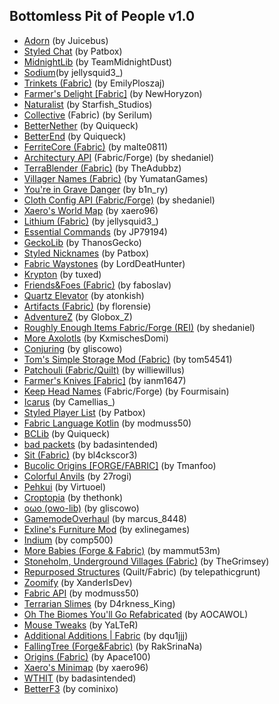 ## Bottomless Pit of People v1.0

- [Adorn](https://www.curseforge.com/minecraft/mc-mods/adorn) (by Juicebus)
- [Styled Chat](https://www.curseforge.com/minecraft/mc-mods/styled-chat) (by Patbox)
- [MidnightLib](https://www.curseforge.com/minecraft/mc-mods/midnightlib) (by TeamMidnightDust)
- [Sodium](https://www.curseforge.com/minecraft/mc-mods/sodium)(by jellysquid3_)
- [Trinkets (Fabric)](https://www.curseforge.com/minecraft/mc-mods/trinkets) (by EmilyPloszaj)
- [Farmer's Delight [Fabric]](https://www.curseforge.com/minecraft/mc-mods/farmers-delight-fabric) (by NewHoryzon)
- [Naturalist](https://www.curseforge.com/minecraft/mc-mods/naturalist) (by Starfish_Studios)
- [Collective](https://www.curseforge.com/minecraft/mc-mods/collective-fabric) (Fabric) (by Serilum)
- [BetterNether](https://www.curseforge.com/minecraft/mc-mods/betternether) (by Quiqueck)
- [BetterEnd](https://www.curseforge.com/minecraft/mc-mods/betterend) (by Quiqueck)
- [FerriteCore (Fabric)](https://www.curseforge.com/minecraft/mc-mods/ferritecore-fabric) (by malte0811)
- [Architectury API](https://www.curseforge.com/minecraft/mc-mods/architectury-api) (Fabric/Forge) (by shedaniel)
- [TerraBlender (Fabric)](https://www.curseforge.com/minecraft/mc-mods/terrablender-fabric) (by TheAdubbz)
- [Villager Names (Fabric)](https://www.curseforge.com/minecraft/mc-mods/villager-names-fabric) (by YumatanGames)
- [You're in Grave Danger](https://www.curseforge.com/minecraft/mc-mods/youre-in-grave-danger) (by b1n_ry)
- [Cloth Config API (Fabric/Forge)](https://www.curseforge.com/minecraft/mc-mods/cloth-config) (by shedaniel)
- [Xaero's World Map](https://www.curseforge.com/minecraft/mc-mods/xaeros-world-map) (by xaero96)
- [Lithium (Fabric)](https://www.curseforge.com/minecraft/mc-mods/lithium) (by jellysquid3_)
- [Essential Commands](https://www.curseforge.com/minecraft/mc-mods/essential-commands) (by JP79194)
- [GeckoLib](https://www.curseforge.com/minecraft/mc-mods/geckolib) (by ThanosGecko)
- [Styled Nicknames](https://www.curseforge.com/minecraft/mc-mods/styled-nicknames) (by Patbox)
- [Fabric Waystones](https://www.curseforge.com/minecraft/mc-mods/fabric-waystones) (by LordDeatHunter)
- [Krypton](https://www.curseforge.com/minecraft/mc-mods/krypton) (by tuxed)
- [Friends&Foes (Fabric)](https://www.curseforge.com/minecraft/mc-mods/friends-and-foes) (by faboslav)
- [Quartz Elevator](https://www.curseforge.com/minecraft/mc-mods/quartz-elevator) (by atonkish)
- [Artifacts (Fabric)](https://www.curseforge.com/minecraft/mc-mods/artifacts-fabric) (by florensie)
- [AdventureZ](https://www.curseforge.com/minecraft/mc-mods/adventurez) (by Globox_Z)
- [Roughly Enough Items Fabric/Forge (REI)](https://www.curseforge.com/minecraft/mc-mods/roughly-enough-items) (by shedaniel)
- [More Axolotls](https://www.curseforge.com/minecraft/mc-mods/more-axolotls) (by KxmischesDomi)
- [Conjuring](https://www.curseforge.com/minecraft/mc-mods/conjuring) (by gliscowo)
- [Tom's Simple Storage Mod (Fabric)](https://www.curseforge.com/minecraft/mc-mods/toms-storage-fabric) (by tom54541)
- [Patchouli (Fabric/Quilt)](https://www.curseforge.com/minecraft/mc-mods/patchouli-fabric) (by williewillus)
- [Farmer's Knives [Fabric]](https://www.curseforge.com/minecraft/mc-mods/farmers-knives) (by ianm1647)
- [Keep Head Names](https://www.curseforge.com/minecraft/mc-mods/keepheadnames) (Fabric/Forge) (by Fourmisain)
- [Icarus](https://www.curseforge.com/minecraft/mc-mods/icarus) (by Camellias_)
- [Styled Player List](https://www.curseforge.com/minecraft/mc-mods/styled-player-list) (by Patbox)
- [Fabric Language Kotlin](https://www.curseforge.com/minecraft/mc-mods/fabric-language-kotlin) (by modmuss50)
- [BCLib](https://www.curseforge.com/minecraft/mc-mods/bclib) (by Quiqueck)
- [bad packets](https://www.curseforge.com/minecraft/mc-mods/badpackets) (by badasintended)
- [Sit (Fabric)](https://www.curseforge.com/minecraft/mc-mods/sit-fabric) (by bl4ckscor3)
- [Bucolic Origins [FORGE/FABRIC]](https://www.curseforge.com/minecraft/mc-mods/bucolic-origins) (by Tmanfoo)
- [Colorful Anvils](https://www.curseforge.com/minecraft/mc-mods/colorful-anvils) (by 27rogi)
- [Pehkui](https://www.curseforge.com/minecraft/mc-mods/pehkui) (by Virtuoel)
- [Croptopia](https://www.curseforge.com/minecraft/mc-mods/croptopia) (by thethonk)
- [oωo (owo-lib)](https://www.curseforge.com/minecraft/mc-mods/owo-lib) (by gliscowo)
- [GamemodeOverhaul](https://www.curseforge.com/minecraft/mc-mods/gamemodeoverhaul) (by marcus_8448)
- [Exline's Furniture Mod](https://www.curseforge.com/minecraft/mc-mods/exlines-furniture) (by exlinegames)
- [Indium](https://www.curseforge.com/minecraft/mc-mods/indium) (by comp500)
- [More Babies (Forge & Fabric)](https://www.curseforge.com/minecraft/mc-mods/more-babies) (by mammut53m)
- [Stoneholm, Underground Villages (Fabric)](https://www.curseforge.com/minecraft/mc-mods/stoneholm) (by TheGrimsey)
- [Repurposed Structures](https://www.curseforge.com/minecraft/mc-mods/repurposed-structures-fabric) (Quilt/Fabric) (by telepathicgrunt)
- [Zoomify](https://www.curseforge.com/minecraft/mc-mods/zoomify) (by XanderIsDev)
- [Fabric API](https://www.curseforge.com/minecraft/mc-mods/fabric-api) (by modmuss50)
- [Terrarian Slimes](https://www.curseforge.com/minecraft/mc-mods/terrarian-slimes) (by D4rkness_King)
- [Oh The Biomes You'll Go Refabricated](https://www.curseforge.com/minecraft/mc-mods/oh-the-biomes-youll-go-fabric) (by AOCAWOL)
- [Mouse Tweaks](https://www.curseforge.com/minecraft/mc-mods/mouse-tweaks) (by YaLTeR)
- [Additional Additions | Fabric](https://www.curseforge.com/minecraft/mc-mods/additional-additions) (by dqu1jjj)
- [FallingTree (Forge&Fabric)](https://www.curseforge.com/minecraft/mc-mods/falling-tree) (by RakSrinaNa)
- [Origins (Fabric)](https://www.curseforge.com/minecraft/mc-mods/origins) (by Apace100)
- [Xaero's Minimap](https://www.curseforge.com/minecraft/mc-mods/xaeros-minimap) (by xaero96)
- [WTHIT](https://www.curseforge.com/minecraft/mc-mods/wthit) (by badasintended)
- [BetterF3](https://www.curseforge.com/minecraft/mc-mods/betterf3) (by cominixo)
